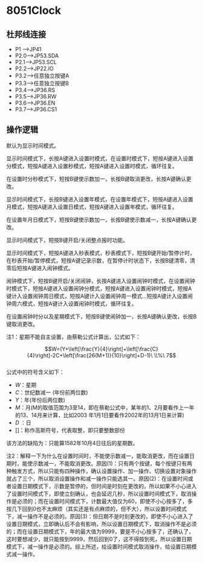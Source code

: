 # 8051Clock  
## 杜邦线连接  
- P1  -->JP41  
- P2.0-->JP53.SDA  
- P2.1-->JP53.SCL  
- P2.2-->JP22.IO    
- P3.2-->任意独立按键A  
- P3.3-->任意独立按键B  
- P3.4-->JP36.RS  
- P3.5-->JP36.RW  
- P3.6-->JP36.EN
- P3.7-->JP36.CS1

## 操作逻辑  
默认为显示时间模式。

显示时间模式下，长按A键进入设置时模式，在设置时模式下，短按A键进入设置分模式，短按A键进入设置秒模式，短按A键进入设置时模式，循环往复。  

在设置时分秒模式下，短按B键使示数加一，长按B键取消更改，长按A键确认更改。  

显示时间模式下，长按B键进入设置年模式，在设置年模式下，短按A键进入设置月模式，短按A键进入设置日模式，短按A键进入设置年模式，循环往复。  

在设置年月日模式下，短按B键使示数加一，长按B键使示数减一，长按A键确认更改。  

显示时间模式下，短按B键开启/关闭整点报时功能。  

显示时间模式下，短按A键进入秒表模式，秒表模式下，短按B键开始/暂停计时，在秒表开始/暂停模式，短按A键记录示数，在暂停计时状态下，长按B键清零，清零后短按A键进入闹钟模式。  

闹钟模式下，短按B键开启/关闭闹钟，长按A键进入设置闹钟时模式，在设置闹钟时模式下，短按A键进入设置闹钟分模式，短按A键进入设置闹钟时模式，短按A键计入设置闹钟周日模式，短按A键计入设置闹钟周一模式...短按A键计入设置闹钟周六模式，短按A键计入设置闹钟时模式，循环往复。  

在设置闹钟时分以及星期模式下，短按B键使闹钟加一，长按A键确认更改，长按B键取消更改。  

注1：星期不能自主设置，由蔡勒公式计算出，公式如下：  

$$W=(Y+\left[\frac{Y}{4}\right]+\left[\frac{C}{4}\right]-2C+\left[\frac{26(M+1)}{10}\right]+D-1)\ \\%\ 7$$  
公式中的符号含义如下：

- $W$：星期
- $C$：世纪数减一 (年份前两位数)
- $Y$：年(年份后两位数)
- $M$：月(M的取值范围为3至14，即在蔡勒公式中，某年的1、2月要看作上一年的13、14月来计算，比如2003 年1月1日要看作2002年的13月1日来计算)
- $D$ ：日
- $[]$：称作高斯符号，代表取整，即只要整数部份

该方法的缺陷为：只能算1582年10月4日往后的星期数。

注2：解释一下为什么在设置时间时，不能使示数减一，能取消更改，而在设置日期时，能使示数减一，不能取消更改。原因(1)：只有两个按键，每个按键只有两种触发方式，所以只能有四种操作，确认设置操作、加一操作、切换设置对象操作就占了三个，所以取消设置操作和减一操作只能选其一。原因(2)：在设置时间或者设置日期模式下，示数是暂停的，但时间是时刻在更改的，所以如果不小心进入了设置时间模式下，即使立刻确认，也会延迟几秒，所以设置时间模式下，取消操作是必须的；而在设置时间模式下，计数最大值仅为60，即使不小心按多了，多按几下回到0也不太麻烦（其实还是有点麻烦的，但不大），所以设置时间模式下，减一操作不是必须的。原因(3)：但日期不是时刻更改的，即使不小心进入了设置日期模式，立即确认后不会有影响，所以设置日期模式下，取消操作不是必须的；而在设置日期模式下，年的最大值为9999，要是不小心按多了，还确认了，这时要想减少，就只能按到9999，然后回到0了，这不得按到死，所以设置日期模式下，减一操作是必须的。综上所述，给设置时间模式取消操作，给设置日期模式减一操作。  